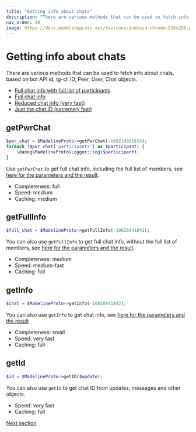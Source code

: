 ```yaml
---
title: "Getting info about chats"
description: "There are various methods that can be used to fetch info about chats, based on bot API id, tg-cli ID, Peer, User, Chat objects."
nav_order: 20
image: https://docs.madelineproto.xyz/favicons/android-chrome-256x256.png
---
```

# Getting info about chats

There are various methods that can be used to fetch info about chats, based on bot API id, tg-cli ID, Peer, User, Chat objects.

* [Full chat info with full list of participants](#getPwrChat)
* [Full chat info](#getFullInfo)
* [Reduced chat info (very fast)](#getInfo)
* [Just the chat ID (extremely fast)](#getId)

## getPwrChat
```php
$pwr_chat = $MadelineProto->getPwrChat(-100214891824);
foreach ($pwr_chat['participants'] as $participant) {
    \danog\MadelineProto\Logger::log($participant);
}
```

Use `getPwrChat` to get full chat info, including the full list of members, see [here for the parameters and the result](https://docs.madelineproto.xyz/getPwrChat.html).  

* Completeness: full
* Speed: medium
* Caching: medium

## getFullInfo
```php
$full_chat = $MadelineProto->getFullInfo(-10028941842);
```

You can also use `getFullInfo` to get full chat info, without the full list of members, see [here for the parameters and the result](https://docs.madelineproto.xyz/getFullInfo.html).  

* Completeness: medium
* Speed: medium-fast
* Caching: full

## getInfo
```php
$chat = $MadelineProto->getInfo(-10028941842);
```

You can also use `getInfo` to get chat info, see [here for the parameters and the result](https://docs.madelineproto.xyz/getInfo.html)

* Completeness: small
* Speed: very fast
* Caching: full

## getId
```php
$id = $MadelineProto->getID($update);
```

You can also use `getId` to get chat ID from updates, messages and other objects.

* Speed: very fast
* Caching: full

<a href="https://docs.madelineproto.xyz/docs/DIALOGS.html">Next section</a>